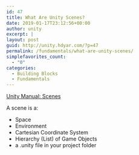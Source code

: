 ```yaml
---
id: 47
title: What Are Unity Scenes?
date: 2019-01-17T23:12:56+00:00
author: unity
excerpt: |
layout: post
guid: http://unity.hdyar.com/?p=47
permalink: /fundamentals/what-are-unity-scenes/
simplefavorites_count:
  - "0"
categories:
  - Building Blocks
  - Fundamentals
---
```

[Unity Manual: Scenes](https://docs.unity3d.com/Manual/CreatingScenes.html)

A scene is a:

  * Space
  * Environment
  * Cartesian Coordinate System
  * Hierarchy (List) of Game Objects
  * a .unity file in your project folder
